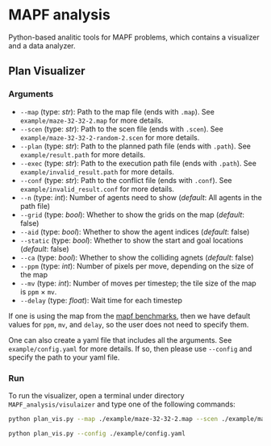 # MAPF analysis
Python-based analitic tools for MAPF problems, which contains a visualizer and a data analyzer.
## Plan Visualizer
### Arguments
- `--map` (type: *str*): Path to the map file (ends with `.map`). See `example/maze-32-32-2.map` for more details.
- `--scen` (type: *str*): Path to the scen file (ends with `.scen`). See `example/maze-32-32-2-random-2.scen` for more details.
- `--plan` (type: *str*): Path to the planned path file (ends with `.path`). See `example/result.path` for more details.
- `--exec` (type: *str*): Path to the execution path file (ends with `.path`). See `example/invalid_result.path` for more details.
- `--conf` (type: *str*): Path to the conflict file (ends with `.conf`). See `example/invalid_result.conf` for more details.
- `--n` (type: *int*): Number of agents need to show (*default*: All agents in the path file)
- `--grid` (type: *bool*): Whether to show the grids on the map (*default*: false)
- `--aid` (type: *bool*): Whether to show the agent indices (*default*: false)
- `--static` (type: *bool*): Whether to show the start and goal locations (*default*: false)
- `--ca` (type: *bool*): Whether to show the colliding agnets (*default*: false)
- `--ppm` (type: *int*):  Number of pixels per move, depending on the size of the map
- `--mv` (type: *int*):  Number of moves per timestep; the tile size of the map is `ppm` $\times$ `mv`.
- `--delay` (type: *float*):  Wait time for each timestep

If one is using the map from the [mapf benchmarks](https://movingai.com/benchmarks/mapf.html),
then we have default values for `ppm`, `mv`, and `delay`, so the user does not need to specify them.

One can also create a yaml file that includes all the arguments. See `example/config.yaml` for more details.
If so, then please use `--config` and specify the path to your yaml file.

### Run
To run the visualizer, open a terminal under directory `MAPF_analysis/visulaizer` and type one of the following commands:
```bash
python plan_vis.py --map ./example/maze-32-32-2.map --scen ./example/maze-32-32-2-random-2.scen --path ./example/result.path 

python plan_vis.py --config ./example/config.yaml
```

